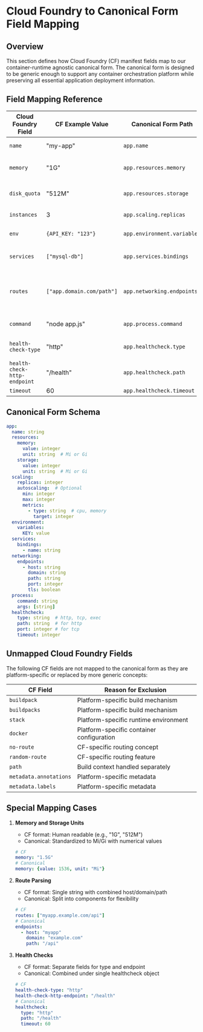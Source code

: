 # Cloud Foundry to Canonical Form Field Mapping

## Overview

This section defines how Cloud Foundry (CF) manifest fields map to our container-runtime agnostic canonical form. The canonical form is designed to be generic enough to support any container orchestration platform while preserving all essential application deployment information.

## Field Mapping Reference

| Cloud Foundry Field | CF Example Value | Canonical Form Path | Canonical Example | Notes |
|-------------------|------------------|-------------------|------------------|--------|
| `name` | "my-app" | `app.name` | `name: "my-app"` | Direct mapping |
| `memory` | "1G" | `app.resources.memory` | `memory: {value: 1024, unit: "Mi"}` | Converted to standardized units |
| `disk_quota` | "512M" | `app.resources.storage` | `storage: {value: 512, unit: "Mi"}` | Converted to standardized units |
| `instances` | 3 | `app.scaling.replicas` | `replicas: 3` | Direct mapping |
| `env` | `{API_KEY: "123"}` | `app.environment.variables` | `variables: {API_KEY: "123"}` | Direct mapping |
| `services` | `["mysql-db"]` | `app.services.bindings` | `bindings: [{name: "mysql-db"}]` | Simplified to service name only |
| `routes` | `["app.domain.com/path"]` | `app.networking.endpoints` | ```endpoints:``` <br> ```- host: "app"``` <br> ```  domain: "domain.com"``` <br> ```  path: "/path"``` | Split into components |
| `command` | "node app.js" | `app.process.command` | `command: "node app.js"` | Direct mapping |
| `health-check-type` | "http" | `app.healthcheck.type` | `type: "http"` | Simplified health check types |
| `health-check-http-endpoint` | "/health" | `app.healthcheck.path` | `path: "/health"` | Only for HTTP checks |
| `timeout` | 60 | `app.healthcheck.timeout` | `timeout: 60` | In seconds |

## Canonical Form Schema

```yaml
app:
  name: string
  resources:
    memory:
      value: integer
      unit: string  # Mi or Gi
    storage:
      value: integer
      unit: string  # Mi or Gi
  scaling:
    replicas: integer
    autoscaling:  # Optional
      min: integer
      max: integer
      metrics:
        - type: string  # cpu, memory
          target: integer
  environment:
    variables:
      KEY: value
  services:
    bindings:
      - name: string
  networking:
    endpoints:
      - host: string
        domain: string
        path: string
        port: integer
        tls: boolean
  process:
    command: string
    args: [string]
  healthcheck:
    type: string  # http, tcp, exec
    path: string  # for http
    port: integer # for tcp
    timeout: integer
```

## Unmapped Cloud Foundry Fields

The following CF fields are not mapped to the canonical form as they are platform-specific or replaced by more generic concepts:

| CF Field | Reason for Exclusion |
|----------|---------------------|
| `buildpack` | Platform-specific build mechanism |
| `buildpacks` | Platform-specific build mechanism |
| `stack` | Platform-specific runtime environment |
| `docker` | Platform-specific container configuration |
| `no-route` | CF-specific routing concept |
| `random-route` | CF-specific routing feature |
| `path` | Build context handled separately |
| `metadata.annotations` | Platform-specific metadata |
| `metadata.labels` | Platform-specific metadata |

## Special Mapping Cases

1. **Memory and Storage Units**
   - CF format: Human readable (e.g., "1G", "512M")
   - Canonical: Standardized to Mi/Gi with numerical values
   ```yaml
   # CF
   memory: "1.5G"
   # Canonical
   memory: {value: 1536, unit: "Mi"}
   ```

2. **Route Parsing**
   - CF format: Single string with combined host/domain/path
   - Canonical: Split into components for flexibility
   ```yaml
   # CF
   routes: ["myapp.example.com/api"]
   # Canonical
   endpoints:
     - host: "myapp"
       domain: "example.com"
       path: "/api"
   ```

3. **Health Checks**
   - CF format: Separate fields for type and endpoint
   - Canonical: Combined under single healthcheck object
   ```yaml
   # CF
   health-check-type: "http"
   health-check-http-endpoint: "/health"
   # Canonical
   healthcheck:
     type: "http"
     path: "/health"
     timeout: 60
   ```
